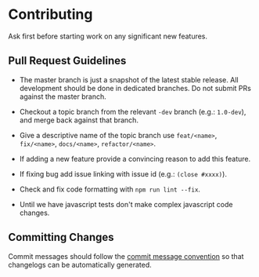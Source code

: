 # Contributing

Ask first before starting work on any significant new features.

## Pull Request Guidelines

- The master branch is just a snapshot of the latest stable release. All development should be done in dedicated branches. Do not submit PRs against the master branch.

- Checkout a topic branch from the relevant `-dev` branch (e.g.: `1.0-dev`), and merge back against that branch.

- Give a descriptive name of the topic branch use `feat/<name>`, `fix/<name>`, `docs/<name>`, `refactor/<name>`.

- If adding a new feature provide a convincing reason to add this feature.

- If fixing bug add issue linking with issue id (e.g.: `(close #xxxx)`).

- Check and fix code formatting with `npm run lint --fix`.

- Until we have javascript tests don't make complex javascript code changes.

<!--
- Make sure npm test passes with `npm run test`.
-->

## Committing Changes

Commit messages should follow the [commit message convention](./COMMIT_CONVENTION.md) so that changelogs can be automatically generated.
